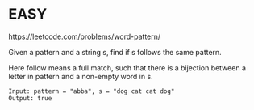 # EASY

https://leetcode.com/problems/word-pattern/

Given a pattern and a string s, find if s follows the same pattern.

Here follow means a full match, such that there is a bijection between a letter in pattern and a non-empty word in s.

 
```
Input: pattern = "abba", s = "dog cat cat dog"
Output: true
```
